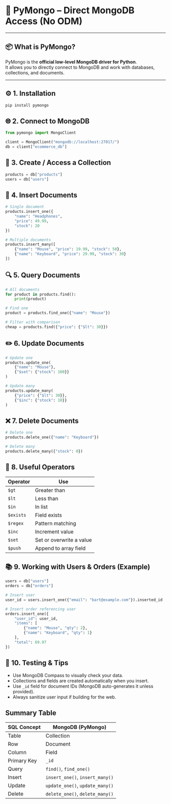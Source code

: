 # 🐍 PyMongo – Direct MongoDB Access (No ODM)

---

## 📦 What is PyMongo?

PyMongo is the **official low-level MongoDB driver for Python**.  
It allows you to directly connect to MongoDB and work with databases, collections, and documents.

---

## ⚙️ 1. Installation

```bash
pip install pymongo
```

## 🌐 2. Connect to MongoDB

```python
from pymongo import MongoClient

client = MongoClient("mongodb://localhost:27017/")
db = client["ecommerce_db"]
```

## 📁 3. Create / Access a Collection

```python
products = db["products"]
users = db["users"]
```

## 📝 4. Insert Documents

```python
# Single document
products.insert_one({
    "name": "Headphones",
    "price": 49.99,
    "stock": 20
})

# Multiple documents
products.insert_many([
    {"name": "Mouse", "price": 19.99, "stock": 50},
    {"name": "Keyboard", "price": 29.99, "stock": 30}
])
```

## 🔍 5. Query Documents

```python
# All documents
for product in products.find():
    print(product)

# Find one
product = products.find_one({"name": "Mouse"})

# Filter with comparison
cheap = products.find({"price": {"$lt": 30}})
```

## ✏️ 6. Update Documents

```python
# Update one
products.update_one(
    {"name": "Mouse"},
    {"$set": {"stock": 100}}
)

# Update many
products.update_many(
    {"price": {"$lt": 30}},
    {"$inc": {"stock": 10}}
)
```

## ❌ 7. Delete Documents

```python
# Delete one
products.delete_one({"name": "Keyboard"})

# Delete many
products.delete_many({"stock": 0})
```

## 🔎 8. Useful Operators

| **Operator** | **Use**                          |
|--------------|----------------------------------|
| `$gt`        | Greater than                     |
| `$lt`        | Less than                        |
| `$in`        | In list                          |
| `$exists`    | Field exists                     |
| `$regex`     | Pattern matching                 |
| `$inc`       | Increment value                  |
| `$set`       | Set or overwrite a value         |
| `$push`      | Append to array field            |

## 📚 9. Working with Users & Orders (Example)

```python
users = db["users"]
orders = db["orders"]

# Insert user
user_id = users.insert_one({"email": "bart@example.com"}).inserted_id

# Insert order referencing user
orders.insert_one({
    "user_id": user_id,
    "items": [
        {"name": "Mouse", "qty": 2},
        {"name": "Keyboard", "qty": 1}
    ],
    "total": 69.97
})
```

## 🧪 10. Testing & Tips

<ul>
    <li>Use MongoDB Compass to visually check your data.</li>
    <li>Collections and fields are created automatically when you insert.</li>
    <li>Use <code>_id</code> field for document IDs (MongoDB auto-generates it unless provided).</li>
    <li>Always sanitize user input if building for the web.</li>
</ul>

## Summary Table

| **SQL Concept** | **MongoDB (PyMongo)**         |
|------------------|-------------------------------|
| Table            | Collection                    |
| Row              | Document                      |
| Column           | Field                         |
| Primary Key      | `_id`                         |
| Query            | `find()`, `find_one()`        |
| Insert           | `insert_one()`, `insert_many()` |
| Update           | `update_one()`, `update_many()` |
| Delete           | `delete_one()`, `delete_many()` |
